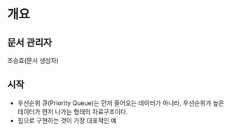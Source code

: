 # 개요
## 문서 관리자
조승효(문서 생성자)
## 시작
   - 우선순위 큐(Priority Queue)는 먼저 들어오는 데이터가 아니라, 우선순위가 높은 데이터가 먼저 나가는 형태의 자료구조이다.
   - 힙으로 구현하는 것이 가장 대표적인 예